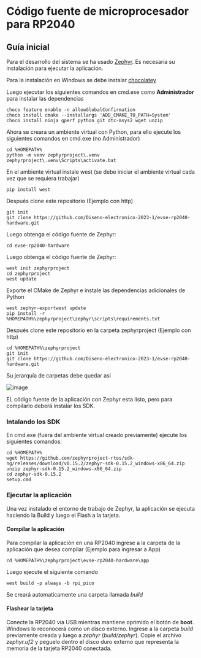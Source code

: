 # Código fuente de microprocesador para RP2040
## Guía inicial

Para el desarrollo del sistema se ha usado [Zephyr](https://docs.zephyrproject.org/latest/develop/getting_started/index.html). Es necesaria su instalación para ejecutar la aplicación.

Para la instalación en Windows se debe instalar [chocolatey](https://chocolatey.org/install)

Luego ejecutar los siguientes comandos en cmd.exe como **Administrador** para instalar las dependencias

```
choco feature enable -n allowGlobalConfirmation
choco install cmake --installargs 'ADD_CMAKE_TO_PATH=System'
choco install ninja gperf python git dtc-msys2 wget unzip
```

Ahora se creara un ambiente virtual con Python, para ello ejecute los siguientes comandos en cmd.exe (no Administrador)

```
cd %HOMEPATH%
python -m venv zephyrproject\.venv
zephyrproject\.venv\Scripts\activate.bat
```

En el ambiente virtual instale west (se debe iniciar el ambiente virtual cada vez que se requiera trabajar)

```
pip install west
```

Después clone este repositorio (Ejemplo con http)

```
git init
git clone https://github.com/Diseno-electronico-2023-1/evse-rp2040-hardware.git
```
Luego obtenga el código fuente de Zephyr:

```
cd evse-rp2040-hardware
```

Luego obtenga el código fuente de Zephyr:

```
west init zephyrproject
cd zephyrproject
west update
```

Exporte el CMake de Zephyr e instale las dependencias adicionales de Python

```
west zephyr-exportwest update
pip install -r %HOMEPATH%\zephyrproject\zephyr\scripts\requirements.txt
```

Después clone este repositorio en la carpeta zephyrproject (Ejemplo con http)

```
cd %HOMEPATH%\zephyrproject
git init
git clone https://github.com/Diseno-electronico-2023-1/evse-rp2040-hardware.git
```

Su jerarquía de carpetas debe quedar asi


![image](https://user-images.githubusercontent.com/76027960/225695480-95798ff3-9ca3-42b7-b33f-a52da15752df.png)

EL código fuente de la aplicación con Zephyr esta listo, pero para compilarlo deberá instalar los SDK.

### Intalando los SDK

En cmd.exe (fuera del ambiente virtual creado previamente) ejecute los siguientes comandos:

```
cd %HOMEPATH%
wget https://github.com/zephyrproject-rtos/sdk-ng/releases/download/v0.15.2/zephyr-sdk-0.15.2_windows-x86_64.zip
unzip zephyr-sdk-0.15.2_windows-x86_64.zip
cd zephyr-sdk-0.15.2
setup.cmd
```

### Ejecutar la aplicación
Una vez instalado el entorno de trabajo de Zephyr, la aplicación se ejecuta haciendo la Build y luego el Flash a la tarjeta.

#### Compilar la aplicación
Para compilar la aplicación en una RP2040 ingrese a la carpeta de la aplicación que desea compilar (Ejemplo para ingresar a App)

```
cd %HOMEPATH%\zephyrproject\evse-rp2040-hardware\app
```

Luego ejecute el siguiente comando

```
west build -p always -b rpi_pico
```

Se creará automaticamente una carpeta llamada *build*
#### Flashear la tarjeta
Conecte la RP2040 via USB mientras mantiene oprimido el botón de **boot**. Windows lo reconocerá como un disco externo. Ingrese a la carpeta *build* previamente creada y luego a *zephyr* (*build/zephyr*). Copie el archivo *zephyr.uf2* y peguelo dentro el disco duro externo que representa la memoria de la tarjeta RP2040 conectada.


